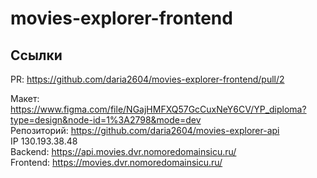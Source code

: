 # movies-explorer-frontend

## Ссылки

PR: https://github.com/daria2604/movies-explorer-frontend/pull/2

Макет: https://www.figma.com/file/NGajHMFXQ57GcCuxNeY6CV/YP_diploma?type=design&node-id=1%3A2798&mode=dev  
Репозиторий: https://github.com/daria2604/movies-explorer-api  
IP 130.193.38.48  
Backend: https://api.movies.dvr.nomoredomainsicu.ru/  
Frontend: https://movies.dvr.nomoredomainsicu.ru/  